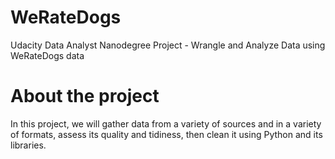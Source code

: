 # WeRateDogs

Udacity Data Analyst Nanodegree Project - Wrangle and Analyze Data using WeRateDogs data

# About the project

In this project, we will gather data from a variety of sources and in a variety of formats, assess its quality and tidiness, then clean it using Python and its libraries.
